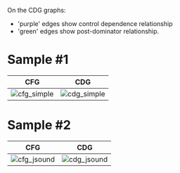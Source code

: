On the CDG graphs:
 - 'purple' edges show control dependence relationship
 - 'green' edges show post-dominator relationship.

# Sample #1
CFG | CDG
--- | ---
![cfg_simple][cfg_simple] | ![cdg_simple][cdg_simple]


# Sample #2
CFG | CDG
--- | ---
![cfg_jsound][cfg_jsound] | ![cdg_jsound][cdg_jsound]

[cfg_jsound]: https://i.imgur.com/olQLhLQ.png
[cdg_jsound]: https://i.imgur.com/8LQfv4o.png

[cfg_simple]: https://i.imgur.com/QwyHktr.png
[cdg_simple]: https://i.imgur.com/ZKrh1z1.png

